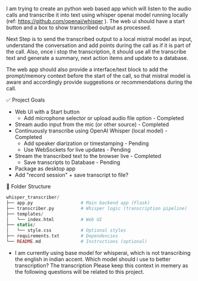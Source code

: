 
I am trying to create an python web based app which will listen to the audio calls and transcribe it into text using whisper openai model running locally (ref: https://github.com/openai/whisper ). The web ui should have a start button and a box to show transcribed output as processed.

Next Step is to send the transcribed output to a local mistral model as input, understand the conversation and add points during the call as if it is part of the call. Also, once i stop the transcription, it should use all the transcribe text and generate a summary, next action items and update to a database.

The web app should also provide a interface/text block to add the prompt/memory context before the start of the call, so that mistral model is aware and accordingly provide suggestions or recommendations during the call. 

✅ Project Goals

 - Web UI with a Start button
   - Add microphone selector or upload audio file option - Completed
 - Stream audio input from the mic (or other source) - Completed
 - Continuously transcribe using OpenAI Whisper (local model) - Completed
   - Add speaker diarization or timestamping - Pending
   - Use WebSockets for live updates - Pending
 - Stream the transcribed text to the browser live - Completed
   - Save transcripts to Database - Pending
- Package as desktop app
- Add "record session" + save transcript to file?

📁 Folder Structure

```php
whisper_transcriber/
├── app.py                  # Main backend app (Flask)
├── transcriber.py          # Whisper logic (transcription pipeline)
├── templates/
│   └── index.html          # Web UI
├── static/
│   └── style.css           # Optional styles
├── requirements.txt        # Dependencies
└── README.md               # Instructions (optional)
```


- I am currently using base model for whisperai, which is not transcribing the english in indian accent. Which model should i use to better transcription?  The transcription Please keep this context in memery as the following questions will be related to this project.


